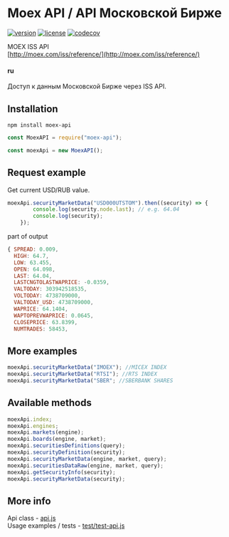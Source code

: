 # Moex API / API Московской Бирже

[![version](https://img.shields.io/npm/v/moex-api.svg)](https://www.npmjs.com/package/moex-api)
[![license](https://img.shields.io/npm/l/moex-api.svg)](https://www.npmjs.com/package/moex-api)
[![codecov](https://codecov.io/gh/timmson/moex-api/branch/master/graph/badge.svg)](https://codecov.io/gh/timmson/moex-api)

MOEX ISS API  
[http://moex.com/iss/reference/](http://moex.com/iss/reference/)

#### ru
Доступ к данным Московской Бирже через ISS API.

## Installation
`npm install moex-api`

```js
const MoexAPI = require("moex-api");

const moexApi = new MoexAPI();
```

## Request example

Get current USD/RUB value.

```js
moexApi.securityMarketData("USD000UTSTOM").then((security) => {
        console.log(security.node.last); // e.g. 64.04
        console.log(security);
    });
```

part of output
```js
{ SPREAD: 0.009,
  HIGH: 64.7,
  LOW: 63.455,
  OPEN: 64.098,
  LAST: 64.04,
  LASTCNGTOLASTWAPRICE: -0.0359,
  VALTODAY: 303942518535,
  VOLTODAY: 4738709000,
  VALTODAY_USD: 4738709000,
  WAPRICE: 64.1404,
  WAPTOPREVWAPRICE: 0.0645,
  CLOSEPRICE: 63.8399,
  NUMTRADES: 58453,
```

## More examples

```js
moexApi.securityMarketData("IMOEX"); //MICEX INDEX
moexApi.securityMarketData("RTSI"); //RTS INDEX
moexApi.securityMarketData("SBER"; //SBERBANK SHARES
```

## Available methods

```js
moexApi.index;
moexApi.engines;
moexApi.markets(engine);
moexApi.boards(engine, market);
moexApi.securitiesDefinitions(query);
moexApi.securityDefinition(security);
moexApi.securityMarketData(engine, market, query);
moexApi.securitiesDataRaw(engine, market, query);
moexApi.getSecurityInfo(security);
moexApi.securityMarketData(security);
```

## More info

Api class - [api.js](api.js)  
Usage examples / tests - [test/test-api.js](test/test-api.js)
